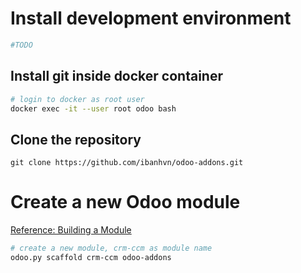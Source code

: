 # Install development environment
```sh
#TODO
```
## Install git inside docker container
```sh
# login to docker as root user
docker exec -it --user root odoo bash
```
## Clone the repository
```
git clone https://github.com/ibanhvn/odoo-addons.git
```
# Create a new Odoo module
[Reference: Building a Module](https://www.odoo.com/documentation/9.0/howtos/backend.html)
```sh
# create a new module, crm-ccm as module name
odoo.py scaffold crm-ccm odoo-addons
```


